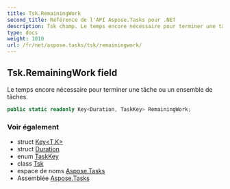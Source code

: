 ```yaml
---
title: Tsk.RemainingWork
second_title: Référence de l'API Aspose.Tasks pour .NET
description: Tsk champ. Le temps encore nécessaire pour terminer une tâche ou un ensemble de tâches.
type: docs
weight: 1010
url: /fr/net/aspose.tasks/tsk/remainingwork/
---
```

## Tsk.RemainingWork field

Le temps encore nécessaire pour terminer une tâche ou un ensemble de tâches.

```csharp
public static readonly Key<Duration, TaskKey> RemainingWork;
```

### Voir également

* struct [Key&lt;T,K&gt;](../../key-2/)
* struct [Duration](../../duration/)
* enum [TaskKey](../../taskkey/)
* class [Tsk](../)
* espace de noms [Aspose.Tasks](../../tsk/)
* Assemblée [Aspose.Tasks](../../../)


